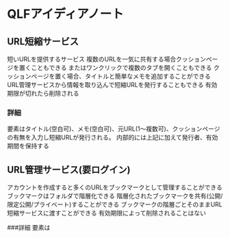 # QLFアイディアノート

## URL短縮サービス
短いURLを提供するサービス
複数のURLを一気に共有する場合クッションページを置くこともできる
またはワンクリックで複数のタブを開くこともできる
クッションページを置く場合、タイトルと簡単なメモを追加することができる
URL管理サービスから情報を取り込んで短縮URLを発行することもできる
有効期限が切れたら削除される

### 詳細
要素はタイトル(空白可)、メモ(空白可)、元URL(1～複数可)、クッションページの有無を入力し短縮URLが発行される。
内部的には上記に加えて発行者、有効期間を保持する


## URL管理サービス(要ログイン)
アカウントを作成すると多くのURLをブックマークとして管理することができる
ブックマークはフォルダで階層化できる
階層化されたブックマークを共有(公開/限定公開/プライベート)することができる
ブックマークの階層ごとそのままURL短縮サービスに渡すことができる
有効期限によって削除されることはない

###詳細
要素は